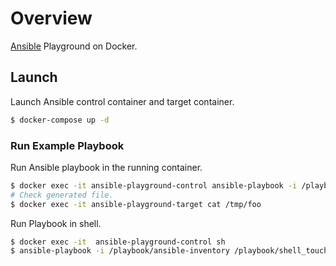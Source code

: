 # Overview

[Ansible](https://www.ansible.com/) Playground on Docker.

## Launch

Launch Ansible control container and target container.

```bash
$ docker-compose up -d
```

### Run Example Playbook

Run Ansible playbook in the running container.

```bash
$ docker exec -it ansible-playground-control ansible-playbook -i /playbook/ansible-inventory /playbook/shell_touch.yml
# Check generated file.
$ docker exec -it ansible-playground-target cat /tmp/foo
```

Run Playbook in shell.

```bash
$ docker exec -it  ansible-playground-control sh
$ ansible-playbook -i /playbook/ansible-inventory /playbook/shell_touch.yml
```
